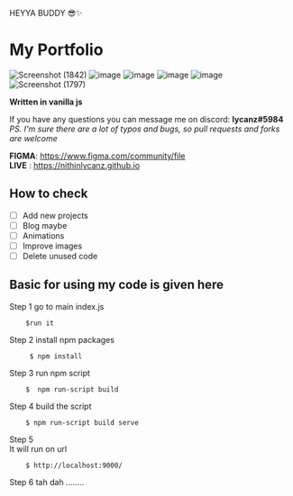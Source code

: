 HEYYA BUDDY 😎✨
# My Portfolio #

![Screenshot (1842)](https://github.com/nithinlycanz/nithinlycanz.github.io/assets/81744339/58d5a32b-ed82-4d93-bf9d-d560c94a3c92)
![image](https://github.com/nithinlycanz/nithinlycanz.github.io/assets/81744339/7d887eb2-88ac-4077-a383-798d2d26632e)
![image](https://github.com/nithinlycanz/nithinlycanz.github.io/assets/81744339/aa0796a9-cd35-48a3-8eb4-cb7eb5686792)
![image](https://github.com/nithinlycanz/nithinlycanz.github.io/assets/81744339/dfee0203-92cf-48c6-8322-54655f0e2034)
![image](https://github.com/nithinlycanz/nithinlycanz.github.io/assets/81744339/268fd6be-92b9-4b0b-b3bf-91121dbe32ed)
![Screenshot (1797)](https://github.com/nithinlycanz/nithinlycanz.github.io/assets/81744339/f89113ab-c622-44df-ac8c-6943a7d1f911)

**Written in vanilla js**

If you have any questions you can message me on discord: **lycanz#5984**  
*PS. I'm sure there are a lot of typos and bugs, so pull requests and forks are welcome*  

**FIGMA**: https://www.figma.com/community/file  
**LIVE** : https://nithinlycanz.github.io

## How to check ##
- [ ] Add new projects
- [ ] Blog maybe
- [ ] Animations
- [ ] Improve images
- [ ] Delete unused code

## Basic for using my code is given here ## 

Step 1
        go to main index.js 
       
        $run it

        
Step 2
         install npm packages

         $ npm install

Step 3
        run npm script

        $  npm run-script build

Step 4
        build the script

        $ npm run-script build serve

Step 5  
        It will run on url
        
        $ http://localhost:9000/


Step 6 
        tah dah ........ 



